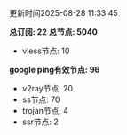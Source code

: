 更新时间2025-08-28 11:33:45

**总订阅: 22**
**总节点: 5040**
- vless节点: 10

**google ping有效节点: 96**
- v2ray节点: 20
- ss节点: 70
- trojan节点: 4
- ssr节点: 2
